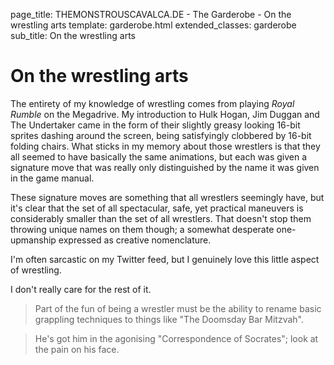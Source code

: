 page_title: THEMONSTROUSCAVALCA.DE - The Garderobe - On the wrestling arts
template: garderobe.html
extended_classes: garderobe
sub_title: On the wrestling arts

# On the wrestling arts

The entirety of my knowledge of wrestling comes from playing <em>Royal Rumble</em> on the Megadrive. My introduction to 
Hulk Hogan, Jim Duggan and The Undertaker came in the form of their slightly greasy looking 16-bit sprites dashing around the screen, being
satisfyingly clobbered by 16-bit folding chairs. What sticks in my memory about those wrestlers is that they all seemed to have basically the same animations, but
each was given a signature move that was really only distinguished by the name it was given in the game manual.

These signature moves are something that all wrestlers seemingly have, but it's clear that the set of all spectacular, safe, yet practical maneuvers
is considerably smaller than the set of all wrestlers.  That doesn't stop them throwing unique names on them though; a somewhat desperate
one-upmanship expressed as creative nomenclature.

I'm often sarcastic on my Twitter feed, but I genuinely love this little aspect of wrestling.

I don't really care for the rest of it.

> Part of the fun of being a wrestler must be the ability to rename basic grappling techniques to things like "The Doomsday Bar Mitzvah". <br />

> He's got him in the agonising "Correspondence of Socrates"; look at the pain on his face.
